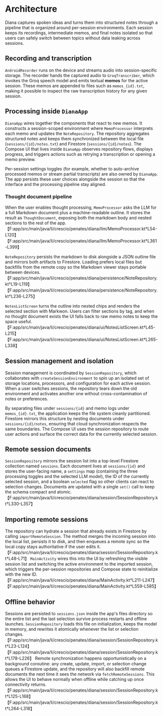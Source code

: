 # Architecture

Diana captures spoken ideas and turns them into structured notes through a
pipeline that is organized around per-session environments. Each session keeps
its recordings, intermediate memos, and final notes isolated so that users can
safely switch between topics without data leaking across sessions.

## Recording and transcription

`AndroidRecorder` runs on the device and streams audio into session-specific
storage. The recorder hands the captured audio to `GroqTranscriber`, which
invokes the Groq speech model and emits textual **memos** for the active
session. These memos are appended to files such as `memos_{id}.txt`, making it
possible to inspect the raw transcription history for any given session.

## Processing inside `DianaApp`

`DianaApp` wires together the components that react to new memos. It constructs
a session-scoped environment where `MemoProcessor` interprets each memo and
updates the `NoteRepository`. The repository aggregates structured notes and
keeps them synchronized between the local file (`sessions/{id}/notes.txt`) and
Firestore (`sessions/{id}/notes`). The Compose UI that lives inside
`DianaApp` observes repository flows, displays progress, and triggers actions
such as retrying a transcription or opening a memo preview.

Per-session settings toggles (for example, whether to auto-archive processed
memos or stream partial transcripts) are also owned by `DianaApp`. The app
persists these user choices alongside the session so that the interface and the
processing pipeline stay aligned.

### Thought document pipeline

When the user enables thought processing, `MemoProcessor` asks the LLM for a
full Markdown document plus a machine-readable outline. It stores the result as
`ThoughtDocument`, exposing both the markdown body and nested sections to the
rest of the app. 【F:app/src/main/java/li/crescio/penates/diana/llm/MemoProcessor.kt†L54-L120】【F:app/src/main/java/li/crescio/penates/diana/llm/MemoProcessor.kt†L361-L399】

`NoteRepository` persists the markdown to disk alongside a JSON outline file and
mirrors both artifacts to Firestore. Loading prefers local files but backfills
from the remote copy so the Markdown viewer stays portable between devices.
【F:app/src/main/java/li/crescio/penates/diana/persistence/NoteRepository.kt†L19-L119】【F:app/src/main/java/li/crescio/penates/diana/persistence/NoteRepository.kt†L236-L275】

`NotesListScreen` turns the outline into nested chips and renders the selected
section with Markwon. Users can filter sections by tag, and when no thought
document exists the UI falls back to raw memo notes to keep the space useful.
【F:app/src/main/java/li/crescio/penates/diana/ui/NotesListScreen.kt†L45-L215】【F:app/src/main/java/li/crescio/penates/diana/ui/NotesListScreen.kt†L265-L338】

## Session management and isolation

Session management is coordinated by `SessionRepository`, which collaborates
with `createSessionEnvironment` to spin up an isolated set of storage
locations, processors, and configuration for each active session. When a user
switches sessions, the repository tears down the old environment and activates
another one without cross-contamination of notes or preferences.

By separating files under `sessions/{id}` and memo logs under `memos_{id}.txt`,
the application keeps the file system cleanly partitioned. Firestore mirrors
this structure by nesting documents under `sessions/{id}/notes`, ensuring that
cloud synchronization respects the same boundaries. The Compose UI uses the
session repository to route user actions and surface the correct data for the
currently selected session.

## Remote session documents

`SessionRepository` mirrors the session list into a top-level Firestore
collection named `sessions`. Each document lives at `sessions/{id}` and stores
the user-facing name, a `settings` map (containing the three processing toggles
and the selected LLM model), the ID of the currently selected session, and a
boolean `selected` flag so other clients can react to selection changes.
Documents are updated with a single `set()` call to keep the schema compact and
atomic. 【F:app/src/main/java/li/crescio/penates/diana/session/SessionRepository.kt†L330-L357】

## Importing remote sessions

The repository can hydrate a session that already exists in Firestore by
calling `importRemoteSession`. The method merges the incoming session into the
local list, persists it to disk, and then enqueues a remote sync so the local
copy stays authoritative if the user edits it. 【F:app/src/main/java/li/crescio/penates/diana/session/SessionRepository.kt†L48-L71】
`MainActivity` wires this into the UI by refreshing the visible session list and
switching the active environment to the imported session, which triggers the
per-session repositories and Compose state to reinitialize with the new ID.
【F:app/src/main/java/li/crescio/penates/diana/MainActivity.kt†L211-L247】【F:app/src/main/java/li/crescio/penates/diana/MainActivity.kt†L559-L585】

## Offline behavior

Sessions are persisted to `sessions.json` inside the app's files directory so
the entire list and the last selection survive process restarts and offline
launches. `SessionRepository` loads this file on initialization, keeps the model
in memory, and rewrites it atomically whenever the list or selection changes.
【F:app/src/main/java/li/crescio/penates/diana/session/SessionRepository.kt†L23-L124】【F:app/src/main/java/li/crescio/penates/diana/session/SessionRepository.kt†L178-L226】
Remote synchronization happens opportunistically on a background coroutine: any
create, update, import, or selection change queues a Firestore update, and the
repository will also backfill remote documents the next time it sees the
network via `fetchRemoteSessions`. This allows the UI to behave normally when
offline while catching up once connectivity returns. 【F:app/src/main/java/li/crescio/penates/diana/session/SessionRepository.kt†L125-L168】【F:app/src/main/java/li/crescio/penates/diana/session/SessionRepository.kt†L264-L318】
